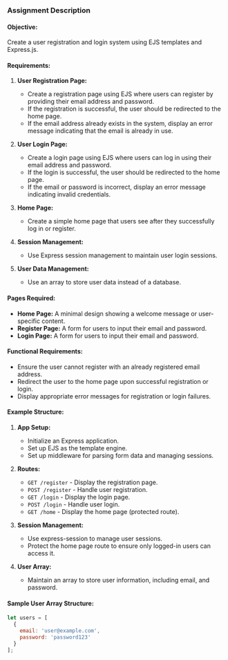 ### Assignment Description

#### Objective:
Create a user registration and login system using EJS templates and Express.js.

#### Requirements:

1. **User Registration Page:**
   - Create a registration page using EJS where users can register by providing their email address and password.
   - If the registration is successful, the user should be redirected to the home page.
   - If the email address already exists in the system, display an error message indicating that the email is already in use.

2. **User Login Page:**
   - Create a login page using EJS where users can log in using their email address and password.
   - If the login is successful, the user should be redirected to the home page.
   - If the email or password is incorrect, display an error message indicating invalid credentials.

3. **Home Page:**
   - Create a simple home page that users see after they successfully log in or register.

4. **Session Management:**
   - Use Express session management to maintain user login sessions.

5. **User Data Management:**
   - Use an array to store user data instead of a database.

#### Pages Required:
- **Home Page:** A minimal design showing a welcome message or user-specific content.
- **Register Page:** A form for users to input their email and password.
- **Login Page:** A form for users to input their email and password.

#### Functional Requirements:
- Ensure the user cannot register with an already registered email address.
- Redirect the user to the home page upon successful registration or login.
- Display appropriate error messages for registration or login failures.

#### Example Structure:

1. **App Setup:**
   - Initialize an Express application.
   - Set up EJS as the template engine.
   - Set up middleware for parsing form data and managing sessions.

2. **Routes:**
   - `GET /register` - Display the registration page.
   - `POST /register` - Handle user registration.
   - `GET /login` - Display the login page.
   - `POST /login` - Handle user login.
   - `GET /home` - Display the home page (protected route).

3. **Session Management:**
   - Use express-session to manage user sessions.
   - Protect the home page route to ensure only logged-in users can access it.

4. **User Array:**
   - Maintain an array to store user information, including email, and password.

#### Sample User Array Structure:
```javascript
let users = [
  {
    email: 'user@example.com',
    password: 'password123'
  }
];
